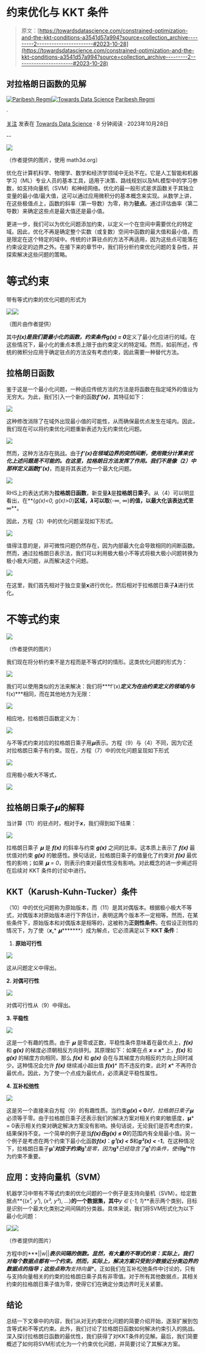 # 约束优化与 KKT 条件

> 原文：[https://towardsdatascience.com/constrained-optimization-and-the-kkt-conditions-a3541d57a994?source=collection_archive---------2-----------------------#2023-10-28](https://towardsdatascience.com/constrained-optimization-and-the-kkt-conditions-a3541d57a994?source=collection_archive---------2-----------------------#2023-10-28)

## 对拉格朗日函数的见解

[](https://paribeshregmi.medium.com/?source=post_page-----a3541d57a994--------------------------------)[![Paribesh Regmi](../Images/7580cbd23a1269a1540d53acc54f5ebc.png)](https://paribeshregmi.medium.com/?source=post_page-----a3541d57a994--------------------------------)[](https://towardsdatascience.com/?source=post_page-----a3541d57a994--------------------------------)[![Towards Data Science](../Images/a6ff2676ffcc0c7aad8aaf1d79379785.png)](https://towardsdatascience.com/?source=post_page-----a3541d57a994--------------------------------) [Paribesh Regmi](https://paribeshregmi.medium.com/?source=post_page-----a3541d57a994--------------------------------)

·

[关注](https://medium.com/m/signin?actionUrl=https%3A%2F%2Fmedium.com%2F_%2Fsubscribe%2Fuser%2Fe15368282264&operation=register&redirect=https%3A%2F%2Ftowardsdatascience.com%2Fconstrained-optimization-and-the-kkt-conditions-a3541d57a994&user=Paribesh+Regmi&userId=e15368282264&source=post_page-e15368282264----a3541d57a994---------------------post_header-----------) 发表在 [Towards Data Science](https://towardsdatascience.com/?source=post_page-----a3541d57a994--------------------------------) · 8 分钟阅读 · 2023年10月28日 [](https://medium.com/m/signin?actionUrl=https%3A%2F%2Fmedium.com%2F_%2Fvote%2Ftowards-data-science%2Fa3541d57a994&operation=register&redirect=https%3A%2F%2Ftowardsdatascience.com%2Fconstrained-optimization-and-the-kkt-conditions-a3541d57a994&user=Paribesh+Regmi&userId=e15368282264&source=-----a3541d57a994---------------------clap_footer-----------)

--

[](https://medium.com/m/signin?actionUrl=https%3A%2F%2Fmedium.com%2F_%2Fbookmark%2Fp%2Fa3541d57a994&operation=register&redirect=https%3A%2F%2Ftowardsdatascience.com%2Fconstrained-optimization-and-the-kkt-conditions-a3541d57a994&source=-----a3541d57a994---------------------bookmark_footer-----------)![](../Images/a66337b86cce4b5a7cb921d37dff75a2.png)

（作者提供的图片，使用 math3d.org）

优化在计算机科学、物理学、数学和经济学领域中无处不在。它是人工智能和机器学习（ML）专业人员的基本工具，适用于决策、路线规划以及ML模型中的学习参数，如支持向量机（SVM）和神经网络。优化的最一般形式是求函数关于其独立变量的最小值/最大值，这可以通过应用微积分的基本概念来实现。从数学上讲，在这些极值点上，函数的斜率（第一导数）为零，称为**驻点**。通过评估曲率（第二导数）来确定这些点是最大值还是最小值。

更进一步，我们可以为优化问题添加约束，以定义一个在空间中需要优化的特定域。因此，优化不再是确定整个实数（或复数）空间中函数的最大值和最小值，而是限定在这个特定的域中。传统的计算驻点的方法不再适用，因为这些点可能落在约束设定的边界之外。在接下来的章节中，我们将分析约束优化问题的复杂性，并探索解决这些问题的策略。

# 等式约束

带有等式约束的优化问题的形式为

![](../Images/be3d18155635f94c7943f64fc8f75302.png)![](../Images/39cd92a7560c84ee0f809668b10ffb8d.png)

（图片由作者提供）

其中***f(x)***是我们要最小化的函数，约束条件***g(x) = 0***定义了最小化应进行的域。在这些情况下，最小化的重点本质上限于由约束定义的特定域。然而，如前所述，传统的微积分应用于确定驻点的方法没有考虑约束，因此需要一种替代方法。

## 拉格朗日函数

鉴于这是一个最小化问题，一种适应传统方法的方法是将函数在指定域外的值设为无穷大。为此，我们引入一个新的函数***f’(x)***，其特征如下：

![](../Images/b22426dece319578bcb88fab60ecbeba.png)

这种修改消除了在域外出现最小值的可能性，从而确保最优点发生在域内。因此，我们现在可以将约束优化问题重新表述为无约束优化问题。

![](../Images/c9b8158a8acdfb48e099bda35fdf1787.png)

然而，这种方法存在挑战。由于***f’(x)***在领域边界的突然间断，使用微分计算来优化上述问题是不可能的。在这里，拉格朗日方法发挥了作用。我们不是像（2）中那样定义函数***f’(x)***，而是将其表述为一个最大化问题。

![](../Images/019d487cce97c2bec7684cf3531e86e4.png)

RHS上的表达式称为**拉格朗日函数**，新变量𝞴是**拉格朗日乘子**。从（4）可以明显看出，在**{*g(x)<0, g(x)>0*}**区域，𝞴可以取**{-∞, ∞}**的值，以最大化该表达式至**∞**。

因此，方程（3）中的优化问题呈现如下形式。

![](../Images/6203dcec8513faf805b7d41fcfe94d9a.png)

值得注意的是，非可微性问题仍然存在，因为内部最大化会导致相同的间断函数。然而，通过拉格朗日表示法，我们可以利用极大极小不等式将极大极小问题转换为极小极大问题，从而解决这个问题。

![](../Images/eccf3a2e7de206ad9e303b9de5f657a1.png)

在这里，我们首先相对于独立变量**x**进行优化，然后相对于拉格朗日乘子𝞴进行优化。

# 不等式约束

![](../Images/7796e3a469b422e11f83a9349e47363e.png)

（作者提供的图片）

我们现在将分析约束不是方程而是不等式时的情形。这类优化问题的形式为：

![](../Images/4831bd2ddfa59da35234f95667b35a15.png)

我们可以使用类似的方法来解决：我们将***f’(x)***定义为在由约束定义的领域内与***f(x)***相同，而在其他地方为无限：

![](../Images/46ce5189dfaf941bedee284bcb3e0d65.png)

相应地，拉格朗日函数定义为：

![](../Images/38a60c9d79adefa382829f487f307979.png)

与不等式约束对应的拉格朗日乘子用*𝝻*表示。方程（9）与（4）不同，因为它还对拉格朗日乘子有约束。现在，方程（7）中的优化问题呈现如下形式

![](../Images/109ad31ca255673bd62ff14059b457a8.png)

应用极小极大不等式，

![](../Images/e71552a27a584fc1b3a01c304bd84e0e.png)

## 拉格朗日乘子***𝝻***的解释

当计算（11）的驻点时，相对于***x***，我们得到如下结果：

![](../Images/aec23980b036a3e6d3d1b36ed02e2c20.png)

拉格朗日乘子 *𝝻* 是 ***f(x)*** 的斜率与约束 ***g(x)*** 之间的比率。这本质上表示了 ***f(x)*** 最优值对约束 ***g(x)*** 的敏感性。换句话说，拉格朗日乘子的值量化了约束对 ***f(x)*** 最优性的影响；如果 *𝝻 = 0*，则表示约束对最优性没有影响。对此概念的进一步阐述将在后续对 KKT 条件的讨论中进行。

## KKT（Karush-Kuhn-Tucker）条件

（10）中的优化问题称为原始版本，而（11）是其对偶版本。根据极小极大不等式，对偶版本对原始版本进行下界估计，表明这两个版本不一定相等。然而，在某些条件下，原始版本和对偶版本是相等的，这被称为**正则性条件**。在假设正则性的情况下，为了使（***x*,*** *𝝻********）成为解点，它必须满足以下 **KKT 条件**：

1.  **原始可行性**

![](../Images/caa5bd299b67243130ee2e8d5f138dcd.png)

这从问题定义中得出。

**2\. 对偶可行性**

![](../Images/55996cbdf99904b677f11cb6a3c105df.png)

对偶可行性从（9）中得出。

**3\. 平稳性**

![](../Images/8eeaafe5e1bda2d60579cbd57838f17f.png)

这是一个有趣的性质。由于 *𝝻* 是零或正数，平稳性条件意味着在最优点上，***f(x)*** 和 ***g(x)*** 的梯度必须朝相反方向排列。其原理如下：如果在点 ***x = x**** 上，***f(x)*** 和 ***g(x)*** 的梯度方向相同，那么 ***f(x)*** 和 ***g(x)*** 会在与其梯度方向相反的方向上同时减少。这种情况会允许 ***f(x)*** 继续减小超出值 ***f(x*)*** 而不违反约束，此时 ***x**** 不再符合最优点。因此，为了使一个点成为最优点，必须满足平稳性属性。

**4\. 互补松弛性**

![](../Images/9be1045e3e15f10153bf7197e910e968.png)

这是另一个直接来自方程（9）的有趣性质。当约束***g(x*) < 0***时，拉格朗日乘子𝝻*必须等于零。由于拉格朗日乘子还表示我们的解决方案对相关约束的敏感度，𝝻* = 0表示相关约束对确定解决方案没有影响。换句话说，无论我们是否考虑约束，结果保持不变。一个简单的例子是当***f(x)***在***g(x) ≤ 0***的范围内有全局最小值。另一个例子是考虑在两个约束下最小化函数***f(x)***：***g¹(x) < 5***和***g²(x) < -1***。在这种情况下，拉格朗日乘子𝝻¹*****对应于约束***g¹***是零，因为***g²***已经隐含了***g¹***的条件，使得***g¹***作为约束不重要。

## 应用：支持向量机（SVM）

机器学习中带有不等式约束的优化问题的一个例子是支持向量机（SVM）。给定数据点**{(*x¹, y¹*), (*x², y²*), …}**的一个数据集，其中***y ∈* {*-1, 1*}**表示两个类别，目标是识别一个最大化类别之间间隔的分类器。具体来说，我们将SVM形式化为以下最小化问题：

![](../Images/41e51eabb50c4437e7a21eeeb38d93a7.png)![](../Images/97d0afa5a091924522bfb33811228aa4.png)

（作者提供的图片）

方程中的***||w||***表示间隔的倒数。显然，有大量的不等式约束：实际上，我们对每个数据点都有一个约束。然而，实际上，解决方案只受到少数接近分类边界的数据点的指导；这些点称为**支持向量**。正如我们在互补松弛条件中讨论的，只有与支持向量相关的约束的拉格朗日乘子具有非零值。对于所有其他数据点，其相关约束的拉格朗日乘子值为零，使得它们在确定分类边界时无关紧要。

## 结论

总结一下文章中的内容，我们从对无约束优化问题的简要介绍开始，逐渐扩展到包含等式和不等式约束。此外，我们讨论了拉格朗日函数如何解决约束引入的挑战。深入探讨拉格朗日函数的最优性，我们获得了对KKT条件的见解。最后，我们简要概述了如何将SVM形式化为一个约束优化问题，并简要讨论了其解决方案。
